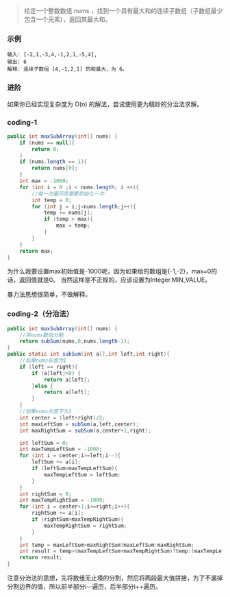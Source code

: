 >给定一个整数数组 nums ，找到一个具有最大和的连续子数组（子数组最少包含一个元素），返回其最大和。

###   示例

```
输入: [-2,1,-3,4,-1,2,1,-5,4],
输出: 6
解释: 连续子数组 [4,-1,2,1] 的和最大，为 6。
```

###   进阶
如果你已经实现复杂度为 O(n) 的解法，尝试使用更为精妙的分治法求解。


###   coding-1
```java
public int maxSubArray(int[] nums) {
    if (nums == null){
        return 0;
    }
    if (nums.length == 1){
        return nums[0];
    }
    int max = -1000;
    for (int i = 0 ;i < nums.length; i ++){
        //每一次遍历完需要初始化一次
        int temp = 0;
        for (int j = i;j<nums.length;j++){
            temp += nums[j];
            if (temp > max){
                max = temp;
            }
        }
    }
    return max;
}
```
为什么我要设置max初始值是-1000呢，因为如果给的数组是{-1,-2}，max=0的话，返回值就是0。
当然这样是不正规的，应该设置为Integer.MIN_VALUE。

暴力法思想很简单，不做解释。


###   coding-2（分治法）
```java
public int maxSubArray(int[] nums) {
    //将nums数组分割
    return subSum(nums,0,nums.length-1);
}
public static int subSum(int a[],int left,int right){
    //如果nums长度为1
    if (left == right){
        if (a[left]>0) {
            return a[left];
        }else {
            return a[left];
        }
    }
    //如果nums长度不为1
    int center = (left+right)/2;
    int maxLeftSum = subSum(a,left,center);
    int maxRightSum = subSum(a,center+1,right);

    int leftSum = 0;
    int maxTempLeftSum = -1000;
    for (int i = center;i>=left;i--){
        leftSum += a[i];
        if (leftSum>maxTempLeftSum){
            maxTempLeftSum = leftSum;
        }
    }
    int rightSum = 0;
    int maxTempRightSum = -1000;
    for (int i = center+1;i<=right;i++){
        rightSum += a[i];
        if (rightSum>maxTempRightSum){
            maxTempRightSum = rightSum;
        }
    }
    int temp = maxLeftSum>maxRightSum?maxLeftSum:maxRightSum;
    int result = temp>(maxTempLeftSum+maxTempRightSum)?temp:(maxTempLeftSum+maxTempRightSum);
    return result;
}
```
注意分治法的思想，先将数组无止境的分割，然后将两段最大值拼接，为了不漏掉分割边界的值，所以前半部分i--遍历，后半部分i++遍历。


